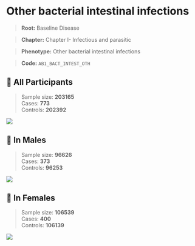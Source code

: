 # Other bacterial intestinal infections

> **Root:** Baseline Disease  

> **Chapter:** Chapter I- Infectious and parasitic  

> **Phenotype:** Other bacterial intestinal infections  

> **Code:** `AB1_BACT_INTEST_OTH`

## 🧪 All Participants  
> Sample size: **203165**  
> Cases: **773**  
> Controls: **202392**
<img src="/Disease/Figures/ALL/Baseline/AB1_BACT_INTEST_OTH.png"/>
<CsvTable src="/public/Disease/Data/ALL/Baseline/LG_AB1_BACT_INTEST_OTH.csv" label="🔍 View full results" />

## 👨 In Males  
> Sample size: **96626**  
> Cases: **373**  
> Controls: **96253**
<img src="/Disease/Figures/Male/Baseline/AB1_BACT_INTEST_OTH.png"/>
<CsvTable src="/public/Disease/Data/Male/Baseline/LG_AB1_BACT_INTEST_OTH.csv" label="🔍 View full results" />

## 👩 In Females  
> Sample size: **106539**  
> Cases: **400**  
> Controls: **106139**
<img src="/Disease/Figures/Female/Baseline/AB1_BACT_INTEST_OTH.png"/>
<CsvTable src="/public/Disease/Data/Female/Baseline/LG_AB1_BACT_INTEST_OTH.csv" label="🔍 View full results" />
